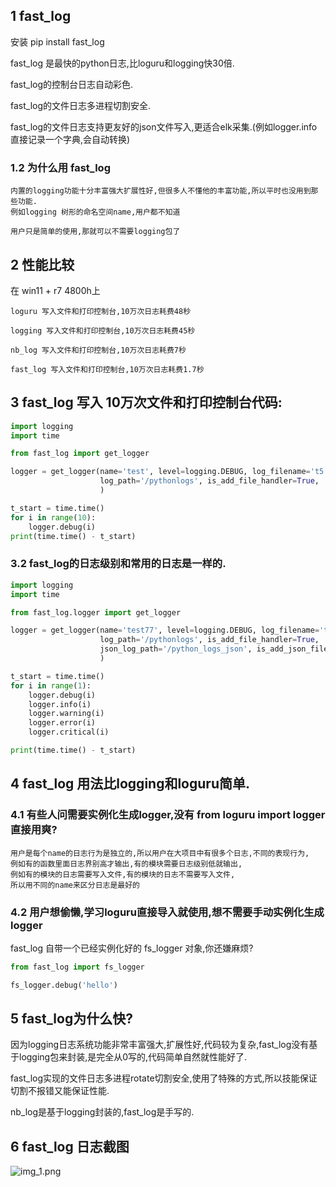 ## 1 fast_log

安装 pip install fast_log

fast_log 是最快的python日志,比loguru和logging快30倍.

fast_log的控制台日志自动彩色.

fast_log的文件日志多进程切割安全.

fast_log的文件日志支持更友好的json文件写入,更适合elk采集.(例如logger.info直接记录一个字典,会自动转换)

### 1.2 为什么用 fast_log

```
内置的logging功能十分丰富强大扩展性好,但很多人不懂他的丰富功能,所以平时也没用到那些功能. 
例如logging 树形的命名空间name,用户都不知道

用户只是简单的使用,那就可以不需要logging包了
```

## 2 性能比较

在 win11 + r7 4800h上

```
loguru 写入文件和打印控制台,10万次日志耗费48秒

logging 写入文件和打印控制台,10万次日志耗费45秒

nb_log 写入文件和打印控制台,10万次日志耗费7秒

fast_log 写入文件和打印控制台,10万次日志耗费1.7秒
```

## 3 fast_log 写入 10万次文件和打印控制台代码:

```python
import logging
import time

from fast_log import get_logger

logger = get_logger(name='test', level=logging.DEBUG, log_filename='t5.log',
                    log_path='/pythonlogs', is_add_file_handler=True,
                    )

t_start = time.time()
for i in range(10):
    logger.debug(i)
print(time.time() - t_start)
```

### 3.2 fast_log的日志级别和常用的日志是一样的.

```python
import logging
import time

from fast_log.logger import get_logger

logger = get_logger(name='test77', level=logging.DEBUG, log_filename='t777.log',
                    log_path='/pythonlogs', is_add_file_handler=True,
                    json_log_path='/python_logs_json', is_add_json_file_handler=True,
                    )

t_start = time.time()
for i in range(1):
    logger.debug(i)
    logger.info(i)
    logger.warning(i)
    logger.error(i)
    logger.critical(i)

print(time.time() - t_start)
```

## 4 fast_log 用法比logging和loguru简单.

### 4.1 有些人问需要实例化生成logger,没有 from loguru import logger直接用爽?

```
用户是每个name的日志行为是独立的,所以用户在大项目中有很多个日志,不同的表现行为,
例如有的函数里面日志界别高才输出,有的模块需要日志级别低就输出,
例如有的模块的日志需要写入文件,有的模块的日志不需要写入文件,
所以用不同的name来区分日志是最好的
```

### 4.2 用户想偷懒,学习loguru直接导入就使用,想不需要手动实例化生成logger

fast_log 自带一个已经实例化好的 fs_logger 对象,你还嫌麻烦?

```python
from fast_log import fs_logger

fs_logger.debug('hello')
```

## 5 fast_log为什么快?

因为logging日志系统功能非常丰富强大,扩展性好,代码较为复杂,fast_log没有基于logging包来封装,是完全从0写的,代码简单自然就性能好了.

fast_log实现的文件日志多进程rotate切割安全,使用了特殊的方式,所以技能保证切割不报错又能保证性能.

nb_log是基于logging封装的,fast_log是手写的.

## 6 fast_log 日志截图

![img_1.png](img_1.png)